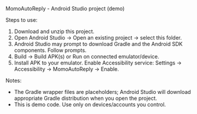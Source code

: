 MomoAutoReply - Android Studio project (demo)

Steps to use:
1. Download and unzip this project.
2. Open Android Studio -> Open an existing project -> select this folder.
3. Android Studio may prompt to download Gradle and the Android SDK components. Follow prompts.
4. Build -> Build APK(s) or Run on connected emulator/device.
5. Install APK to your emulator. Enable Accessibility service: Settings -> Accessibility -> MomoAutoReply -> Enable.

Notes:
- The Gradle wrapper files are placeholders; Android Studio will download appropriate Gradle distribution when you open the project.
- This is demo code. Use only on devices/accounts you control.
